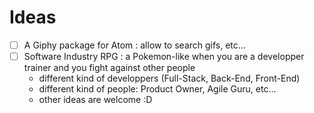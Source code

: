 # Ideas

* [ ] A Giphy package for Atom : allow to search gifs, etc...
* [ ] Software Industry RPG : a Pokemon-like when you are a developper trainer and you fight against other people
    * different kind of developpers (Full-Stack, Back-End, Front-End)
    * different kind of people: Product Owner, Agile Guru, etc...
    * other ideas are welcome :D
